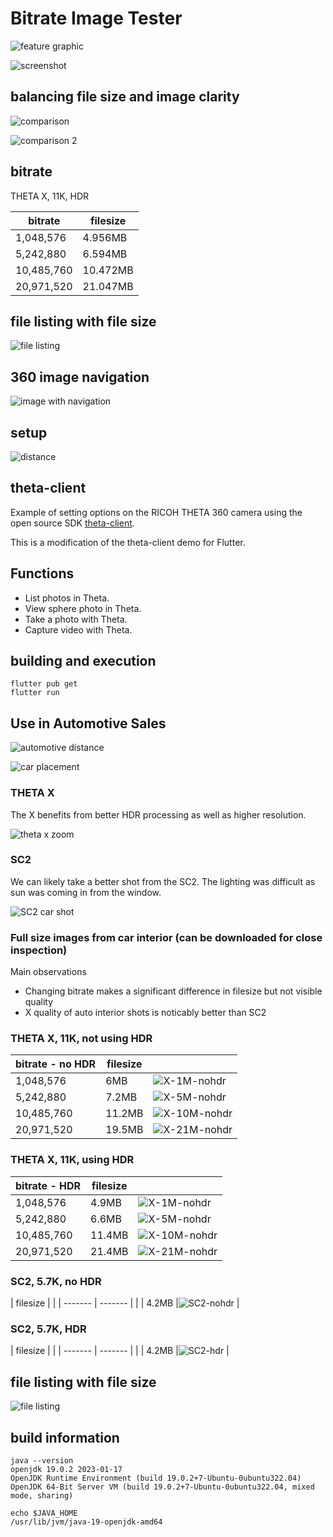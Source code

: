 # Bitrate Image Tester

![feature graphic](assets/feature_graphic.png)

![screenshot](readme_assets/screenshot.png)

## balancing file size and image clarity

![comparison](readme_assets/comparison.png)

![comparison 2](readme_assets/compare_2.png)

## bitrate

THETA X, 11K, HDR

| bitrate | filesize |
| ------- | -------- |
| 1,048,576 |  4.956MB |
| 5,242,880 | 6.594MB |
| 10,485,760 | 10.472MB |
| 20,971,520 | 21.047MB |

## file listing with file size

![file listing](readme_assets/file_list.png)

## 360 image navigation

![image with navigation](readme_assets/navigation.gif)

## setup

![distance](readme_assets/distance.png)

## theta-client

Example of setting options on the RICOH THETA 360 camera using the open source SDK
[theta-client](https://github.com/ricohapi/theta-client).

This is a modification of the theta-client demo for Flutter.

## Functions

* List photos in Theta.
* View sphere photo in Theta.
* Take a photo with Theta.
* Capture video with Theta.

## building and execution

```text
flutter pub get
flutter run
```

## Use in Automotive Sales

![automotive distance](readme_assets/car-distance.png)

![car placement](readme_assets/car-placement.png)

### THETA X

The X benefits from better HDR processing as well as higher resolution.

![theta x zoom](readme_assets/theta-x.png)

### SC2

We can likely take a better shot from the SC2.  The lighting was difficult as sun was
coming in from the window.

![SC2 car shot](readme_assets/sc2.png)

### Full size images from car interior (can be downloaded for close inspection)

Main observations

* Changing bitrate makes a significant difference in filesize but not visible quality
* X quality of auto interior shots is noticably better than SC2

### THETA X, 11K, not using HDR

| bitrate - no HDR | filesize |  |
| ------- | -------- | -------- |
| 1,048,576 |  6MB |![X-1M-nohdr](test_images/X/R0010176-1M.JPG) |
| 5,242,880 | 7.2MB |![X-5M-nohdr](test_images/X/R0010177-5M.JPG) |
| 10,485,760 | 11.2MB |![X-10M-nohdr](test_images/X/R0010178-10M.JPG) |
| 20,971,520 | 19.5MB |![X-21M-nohdr](test_images/X/R0010179-21M.JPG) |

### THETA X, 11K, using HDR

| bitrate - HDR | filesize |  |
| ------- | -------- | -------- |
| 1,048,576 |  4.9MB |![X-1M-nohdr](test_images/X/R0010180-1M.JPG) |
| 5,242,880 | 6.6MB |![X-5M-nohdr](test_images/X/R0010181-5M.JPG) |
| 10,485,760 | 11.4MB |![X-10M-nohdr](test_images/X/R0010182-10M.JPG) |
| 20,971,520 | 21.4MB |![X-21M-nohdr](test_images/X/R0010183-21M.JPG) |

### SC2, 5.7K, no HDR

| filesize | |
| ------- | ------- | |
|  4.2MB |![SC2-nohdr](test_images/SC2/R0010010-SC2-NOHDR.JPG) |

### SC2, 5.7K, HDR

| filesize | |
| ------- | ------- | |
|  4.2MB |![SC2-hdr](test_images/SC2/R0010011-SC2-HDR.JPG) |

## file listing with file size

![file listing](readme_assets/file_list.png)

## build information

```text
java --version
openjdk 19.0.2 2023-01-17
OpenJDK Runtime Environment (build 19.0.2+7-Ubuntu-0ubuntu322.04)
OpenJDK 64-Bit Server VM (build 19.0.2+7-Ubuntu-0ubuntu322.04, mixed mode, sharing)

echo $JAVA_HOME
/usr/lib/jvm/java-19-openjdk-amd64

```

